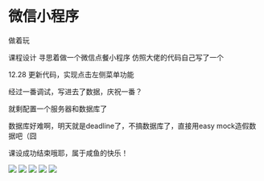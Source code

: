 # 微信小程序
做着玩

课程设计 寻思着做一个微信点餐小程序
仿照大佬的代码自己写了一个

12.28 更新代码，实现点击左侧菜单功能


经过一番调试，写进去了数据，庆祝一番？


就剩配置一个服务器和数据库了

数据库好难啊，明天就是deadline了，不搞数据库了，直接用easy mock造假数据吧（囧


课设成功结束哦耶，属于咸鱼的快乐！

![](https://raw.githubusercontent.com/rulin-jone/-/master/screenshots/%E8%B6%85%E7%BA%A7%E6%88%AA%E5%B1%8F_20190104_210733.png)
![](https://raw.githubusercontent.com/rulin-jone/-/master/screenshots/%E8%B6%85%E7%BA%A7%E6%88%AA%E5%B1%8F_20190104_210820.png)
![](https://raw.githubusercontent.com/rulin-jone/-/master/screenshots/%E8%B6%85%E7%BA%A7%E6%88%AA%E5%B1%8F_20190104_210845.png)
![](https://raw.githubusercontent.com/rulin-jone/-/master/screenshots/%E8%B6%85%E7%BA%A7%E6%88%AA%E5%B1%8F_20190104_210857.png)
![](https://raw.githubusercontent.com/rulin-jone/-/master/screenshots/%E8%B6%85%E7%BA%A7%E6%88%AA%E5%B1%8F_20190104_210913.png)





